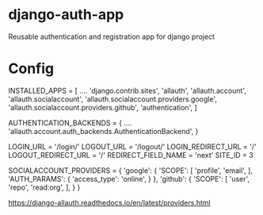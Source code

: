 # django-auth-app
Reusable authentication and registration app for django project

# Config
INSTALLED_APPS = [
    ....
    'django.contrib.sites',
    'allauth',
    'allauth.account',
    'allauth.socialaccount',
    'allauth.socialaccount.providers.google',
    'allauth.socialaccount.providers.github',
    'authentication',
]

AUTHENTICATION_BACKENDS = {
    ....
    'allauth.account.auth_backends.AuthenticationBackend',
    }

LOGIN_URL = '/login/'
LOGOUT_URL = '/logout/'
LOGIN_REDIRECT_URL = '/'
LOGOUT_REDIRECT_URL = '/'
REDIRECT_FIELD_NAME = 'next'
SITE_ID = 3

SOCIALACCOUNT_PROVIDERS = {
    'google': {
        'SCOPE': [
            'profile',
            'email',
        ],
        'AUTH_PARAMS': {
            'access_type': 'online',
        }
    },
    'github': {
        'SCOPE': [
            'user',
            'repo',
            'read:org',
        ],
    }
}

https://django-allauth.readthedocs.io/en/latest/providers.html

